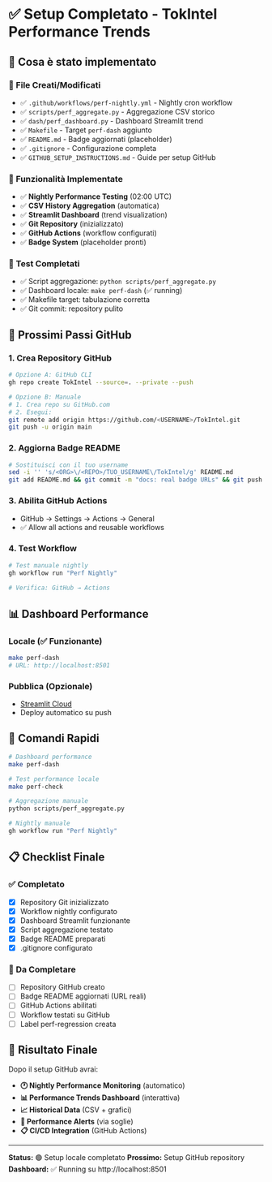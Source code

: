 # ✅ Setup Completato - TokIntel Performance Trends

## 🎉 Cosa è stato implementato

### 📁 File Creati/Modificati
- ✅ `.github/workflows/perf-nightly.yml` - Nightly cron workflow
- ✅ `scripts/perf_aggregate.py` - Aggregazione CSV storico
- ✅ `dash/perf_dashboard.py` - Dashboard Streamlit trend
- ✅ `Makefile` - Target `perf-dash` aggiunto
- ✅ `README.md` - Badge aggiornati (placeholder)
- ✅ `.gitignore` - Configurazione completa
- ✅ `GITHUB_SETUP_INSTRUCTIONS.md` - Guide per setup GitHub

### 🚀 Funzionalità Implementate
- ✅ **Nightly Performance Testing** (02:00 UTC)
- ✅ **CSV History Aggregation** (automatica)
- ✅ **Streamlit Dashboard** (trend visualization)
- ✅ **Git Repository** (inizializzato)
- ✅ **GitHub Actions** (workflow configurati)
- ✅ **Badge System** (placeholder pronti)

### 🧪 Test Completati
- ✅ Script aggregazione: `python scripts/perf_aggregate.py`
- ✅ Dashboard locale: `make perf-dash` (✅ running)
- ✅ Makefile target: tabulazione corretta
- ✅ Git commit: repository pulito

## 🔄 Prossimi Passi GitHub

### 1. Crea Repository GitHub
```bash
# Opzione A: GitHub CLI
gh repo create TokIntel --source=. --private --push

# Opzione B: Manuale
# 1. Crea repo su GitHub.com
# 2. Esegui:
git remote add origin https://github.com/<USERNAME>/TokIntel.git
git push -u origin main
```

### 2. Aggiorna Badge README
```bash
# Sostituisci con il tuo username
sed -i '' 's/<ORG>\/<REPO>/TUO_USERNAME\/TokIntel/g' README.md
git add README.md && git commit -m "docs: real badge URLs" && git push
```

### 3. Abilita GitHub Actions
- GitHub → Settings → Actions → General
- ✅ Allow all actions and reusable workflows

### 4. Test Workflow
```bash
# Test manuale nightly
gh workflow run "Perf Nightly"

# Verifica: GitHub → Actions
```

## 📊 Dashboard Performance

### Locale (✅ Funzionante)
```bash
make perf-dash
# URL: http://localhost:8501
```

### Pubblica (Opzionale)
- [Streamlit Cloud](https://streamlit.io/cloud)
- Deploy automatico su push

## 🎯 Comandi Rapidi

```bash
# Dashboard performance
make perf-dash

# Test performance locale
make perf-check

# Aggregazione manuale
python scripts/perf_aggregate.py

# Nightly manuale
gh workflow run "Perf Nightly"
```

## 📋 Checklist Finale

### ✅ Completato
- [x] Repository Git inizializzato
- [x] Workflow nightly configurato
- [x] Dashboard Streamlit funzionante
- [x] Script aggregazione testato
- [x] Badge README preparati
- [x] .gitignore configurato

### 🔄 Da Completare
- [ ] Repository GitHub creato
- [ ] Badge README aggiornati (URL reali)
- [ ] GitHub Actions abilitati
- [ ] Workflow testati su GitHub
- [ ] Label perf-regression creata

## 🎉 Risultato Finale

Dopo il setup GitHub avrai:
- **🕐 Nightly Performance Monitoring** (automatico)
- **📊 Performance Trends Dashboard** (interattiva)
- **📈 Historical Data** (CSV + grafici)
- **🚨 Performance Alerts** (via soglie)
- **📋 CI/CD Integration** (GitHub Actions)

---

**Status:** 🟢 Setup locale completato
**Prossimo:** Setup GitHub repository
**Dashboard:** ✅ Running su http://localhost:8501
